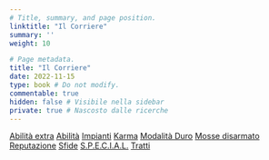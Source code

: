 ```yaml
---
# Title, summary, and page position.
linktitle: "Il Corriere"
summary: ''
weight: 10

# Page metadata.
title: "Il Corriere"
date: 2022-11-15
type: book # Do not modify.
commentable: true
hidden: false # Visibile nella sidebar
private: true # Nascosto dalle ricerche
---
```




<!--
{{< cta cta_text="S.P.E.C.I.A.L." cta_link="special" cta_new_tab="false" >}}
{{< cta cta_text="Tratti" cta_link="tratti" cta_new_tab="tratti" >}}
{{< cta cta_text="Impianti" cta_link="impianti" cta_new_tab="impianti" >}}
{{< cta cta_text="Abilità" cta_link="abilita" cta_new_tab="false" >}}
{{< cta cta_text="Abilità extra" cta_link="abilita-extra" cta_new_tab="false" >}}
{{< cta cta_text="Reputazione" cta_link="reputazione" cta_new_tab="reputazione" >}}
{{< cta cta_text="Sfide" cta_link="sfide" cta_new_tab="false" >}}
{{< cta cta_text="Mosse disarmato" cta_link="mosse-disarmato" cta_new_tab="mosse-disarmato" >}}
{{< cta cta_text="Modalità Duro" cta_link="modalita-duro" cta_new_tab="modalita-duro" >}}
{{< cta cta_text="Mappe" cta_link="#" cta_new_tab="false" >}}
-->


<a href="abilita-extra" class="btn mojave">Abilità extra</a>
<a href="abilita" class="btn mojave">Abilità</a>
<a href="impianti" class="btn mojave">Impianti</a>
<a href="karma" class="btn mojave">Karma</a>
<a href="modalita-duro" class="btn mojave">Modalità Duro</a>
<a href="mosse-disarmato" class="btn mojave">Mosse disarmato</a>
<a href="reputazione" class="btn mojave">Reputazione</a>
<a href="sfide" class="btn mojave">Sfide</a>
<a href="special" class="btn mojave">S.P.E.C.I.A.L.</a>
<a href="tratti" class="btn mojave">Tratti</a>

